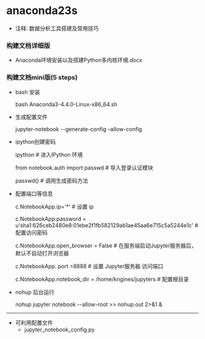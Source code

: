 # anaconda23s
- 注释: 数据分析工具搭建及常用技巧

### 构建文档详细版
- Anaconda环境安装以及搭建Python多内核环境.docx 
### 构建文档mini版(5 steps)
- bash 安装
	
	bash Anaconda3-4.4.0-Linux-x86_64.sh
	
- 生成配置文件
	
	jupyter-notebook --generate-config –allow-config

- ipython创建密码
	
	ipython # 进入IPython 环境
	
	from notebook.auth import passwd # 导入登录认证模块
	
	passwd() # 调用生成密码方法

- 配置端口等信息
	
	c.NotebookApp.ip='*'    # 设置 ip
	
	c.NotebookApp.password = u'sha1:626ceb2480e8:01ebe2f1fb582129ab1ae45aa6e715c5a5244e1c' # 配置访问密码
	
	c.NotebookApp.open_browser = False # 在服务端启动Jupyter服务器后，默认不自动打开浏览器
	
	c.NotebookApp. port =8888    # 设置 Jupyter服务器 访问端口
	
	c.NotebookApp.notebook_dir = /home/kngines/jupyters # 配置根目录
	
- nohup 后台运行
	
	nohup jupyter notebook --allow-root >> nohup.out 2>&1 &

---
- 可利用配置文件
	- jupyter_notebook_config.py
